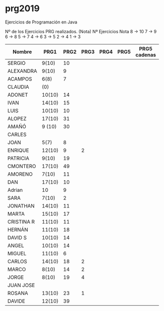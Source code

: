 # prg2019
Ejercicios de Programación en Java

Nº de los Ejercicios PRG realizados. (Nota)
Nª Ejercicios	Nota
8 ->	10
7  ->	9
6	 ->	8
5	 ->	7
4	 ->	6
3	 ->	5
2	 ->	4
1	 ->	3

| Nombre    | PRG1 | PRG2 | PRG3 | PRG4 | PRG5 | PRG5 cadenas| PRG6 | PRG7 | PRG8 |
| ------    | ---- | ---- | ---- | ---- | ---- | ----------- | ---- | ---- | ---- |
| SERGIO    | 9(10)|  10  |      |      |      |             |      |      |      |
| ALEXANDRA | 9(10)|  9   |      |      |      |             |      |      |      |
| ACAMPOS   | 6(8) |  7   |      |      |      |             |      |      |      |
| CLAUDIA   | (0)  |      |      |      |      |             |      |      |      |
| ADONET    |10(10)|  14  |      |      |      |             |      |      |      |
| IVAN      |14(10)|  15  |      |      |      |             |      |      |      |
| LUIS      |10(10)|  10  |      |      |      |             |      |      |      |
| ALOPEZ    |17(10)|  31  |      |      |      |             |      |      |      |
| AMAÑÓ     |9 (10)|  30  |      |      |      |             |      |      |      |
| CARLES    |      |      |      |      |      |             |      |      |      |
| JOAN      |  5(7)|   8  |      |      |      |             |      |      |      |
| ENRIQUE   |12(10)|   9  |   2  |      |      |             |      |      |      |
| PATRICIA  | 9(10)|  19  |      |      |      |             |      |      |      |
| CMONTERO  |17(10)|  49  |      |      |      |             |      |      |      |
| AMORENO   | 7(10)|  11  |      |      |      |             |      |      |      |
| DAN       |17(10)|  10  |      |      |      |             |      |      |      |
| Adrian    |  10  |   9  |      |      |      |             |      |      |      |
| SARA      | 7(10)|  2   |      |      |      |             |      |      |      |
| JONATHAN  |14(10)|  11  |      |      |      |             |      |      |      |
| MARTA     |15(10)|  17  |      |      |      |             |      |      |      |
| CRISTINA R|11(10)|  11  |      |      |      |             |      |      |      |
| HERNÁN    |11(10)|  18  |      |      |      |             |      |      |      |
| DAVID S   |10(10)|  14  |      |      |      |             |      |      |      |
| ANGEL     |10(10)|  14  |      |      |      |             |      |      |      |
| MIGUEL    |11(10)|  6   |      |      |      |             |      |      |      |
| CARLOS    |14(10)|  18  |   2  |      |      |             |      |      |      |
| MARCO     | 8(10)|  14  |   2  |      |      |             |      |      |      |
| JORGE     | 8(10)|  19  |   4  |      |      |             |      |      |      |
| JUAN JOSE |      |      |      |      |      |             |      |      |      |
| ROSANA    |13(10)|  23  |   1  |      |      |             |      |      |      |
| DAVIDE    |12(10)|  39  |      |      |      |             |      |      |      |

